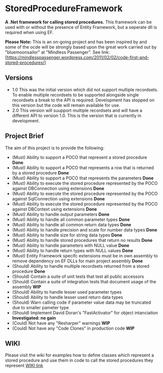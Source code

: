 # StoredProcedureFramework #
**A .Net framework for calling stored procedures.**
This framework can be used with or without the presence of Entity Framework, but a seperate dll is required when using EF.

**Please Note:**
This is an on-going project and has been inspired by and some of the ocde will be strongly based upon the great work carried out by "bluemoonsailor" at "Mindless Passenger". 
See link: [https://mindlesspassenger.wordpress.com/2011/02/02/code-first-and-stored-procedures/]

## Versions
* 1.0 This was the initial version which did not support multiple recordsets. To enable multiple recordsets to be supported alongside single recordsets a break to the API is required. Development has stopped on this version but the code will remain available for use.
* 2.0 This version will suupport multiple recordsets and will have a different API to version 1.0. This is the version that is currently in development.

## Project Brief ##
The aim of this project is to provide the following:
* (Must) Ability to support a POCO that represent a stored procedure  **Done**
* (Must) Ability to support a POCO that represents a row that is returned by a stored procedure  **Done**
* (Must) Ability to support a POCO that represents the parameters  **Done**
* (Must) Ability to execute the stored procedure represented by the POCO against DBConnection using extensions  **Done**
* (Must) Ability to execute the stored procedure represented by the POCO against SqlConnection using extensions **Done**
* (Must) Ability to execute the stored procedure represented by the POCO against DBContext using extensions **Done**
* (Must) Ability to handle output parameters **Done**
* (Must) Ability to handle all common parameter types **Done**
* (Must) Ability to handle all common return data types **Done**
* (Must) Ability to handle precision and scale for number data types **Done**
* (Must) Ability to handle size for string data types **Done**
* (Must) Ability to handle stored procedures that return no results **Done**
* (Must) Ability to handle parameters with NULL value **Done**
* (Must) Ability to handle return types with NULL values **Done**
* (Must) Entity Framework specifc extensions must be in own assembly to remove dependency on EF DLLs for main project assembly **Done**
* (Should) Ability to handle multiple recordsets returned from a stored procedure **Done**
* (Should) Contain a suite of unit tests that test all public accessors
* (Should) Contain a suite of integration tests that document usage of the assembly **WIP**
* (Should) Ability to handle lesser used parameter types
* (Should) Ability to handle lesser used return data types
* (Should) Warn calling code if parameter value data may be truncated due to smaller pameter type
* (Should) Implement David Doran's "FastActivator" for object intanciation **Investigated: no gain**
* (Could) Not have any "Resharper" warnings **WIP**
* (Could) Not have any "Code Clones" in production code **WIP**

## WIKI ##
Please visit the wiki for examples how to define classes which represent a stored procedure and use them in code to call the stored procedures they represent [WIKI link](https://github.com/dibley1973/StoredProcedureFramework/wiki)
